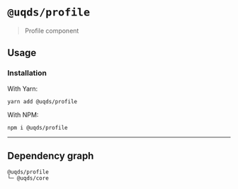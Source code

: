 # `@uqds/profile`

> Profile component

## Usage

### Installation

With Yarn:

```shell
yarn add @uqds/profile
```

With NPM:

```shell
npm i @uqds/profile
```

---

## Dependency graph

```shell
@uqds/profile
└─ @uqds/core
```
